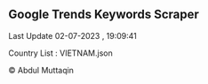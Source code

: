 

## Google Trends Keywords Scraper 
 
Last Update 02-07-2023 , 19:09:41

Country List :
VIETNAM.json



© Abdul Muttaqin 
